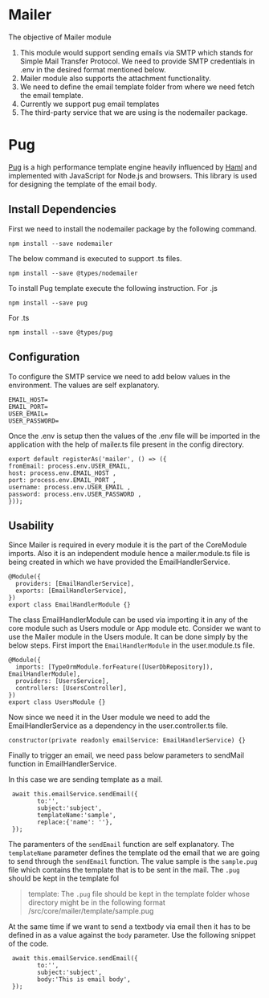 # Mailer 

The objective of Mailer module

1) This module would support sending emails via SMTP which stands for Simple Mail Transfer Protocol. We need to provide SMTP credentials in .env in the desired format mentioned below.
2) Mailer module also supports the attachment functionality.
3) We need to define the email template folder from where we need fetch the email template.
4) Currently we support pug email templates
5) The third-party service that we are using is the nodemailer package.

# Pug
[Pug](https://www.npmjs.com/package/pug) is a high performance template engine heavily influenced by [Haml](https://haml.info/) and implemented with JavaScript for Node.js and browsers. This library is used for designing the template of the email body.

## Install Dependencies
First we need to install the nodemailer package by the following command.
```
npm install --save nodemailer
```
The below command is executed to support .ts files.
```
npm install --save @types/nodemailer
```
To install Pug template execute the following instruction.
For .js
```
npm install --save pug
```
For .ts
```
npm install --save @types/pug
```
## Configuration
To configure the SMTP service we need to add below values in the environment. The values are self explanatory.  
```
EMAIL_HOST=
EMAIL_PORT=
USER_EMAIL=
USER_PASSWORD=
```
Once the .env is setup then the values of the .env file will be imported in the application with the help of mailer.ts file present in the config directory.
```
export default registerAs('mailer', () => ({
fromEmail: process.env.USER_EMAIL,
host: process.env.EMAIL_HOST ,
port: process.env.EMAIL_PORT ,
username: process.env.USER_EMAIL ,
password: process.env.USER_PASSWORD ,
}));
```

## Usability 
Since Mailer is required in every module it is the part of the CoreModule imports.
Also it is an independent module hence a mailer.module.ts file is being created in which we have provided the EmailHandlerService.
```
@Module({
  providers: [EmailHandlerService],
  exports: [EmailHandlerService],
})
export class EmailHandlerModule {}
```
The class EmailHandlerModule can be used via importing it in any of the core module such as Users module or App module etc. Consider we want to use the Mailer module in the Users module. It can  be done simply by the below steps. First import the ```EmailHandlerModule``` in the user.module.ts file.
```
@Module({
  imports: [TypeOrmModule.forFeature([UserDbRepository]), EmailHandlerModule],
  providers: [UsersService],
  controllers: [UsersController],
})
export class UsersModule {}
```
Now since we need it in the User module we need to add the EmailHandlerService as a dependency in the user.controller.ts file.

```constructor(private readonly emailService: EmailHandlerService) {} ```

Finally to trigger an email, we need pass below parameters to sendMail function in EmailHandlerService.

In this case we are sending template as a mail.
```
 await this.emailService.sendEmail({
        to:'',
        subject:'subject',
        templateName:'sample',
        replace:{'name': ''},
 });
```
The paramenters of the ```sendEmail``` function are self explanatory. The ```templateName``` parameter defines the template od the email that we are going to send through the  ```sendEmail``` function.
The value sample is the ```sample.pug``` file which contains the template that is to be sent in the mail. The ```.pug``` should be kept in the template fol

> template: The ```.pug``` file should be kept in the template folder whose directory might be in the following format <rootdir>/src/core/mailer/template/sample.pug

At the same time if we want to send a textbody via email then it has to be defined
in as a value against the ```body``` parameter. Use the following snippet of the code.
```
 await this.emailService.sendEmail({
        to:'',
        subject:'subject',
        body:'This is email body',
 });
```
